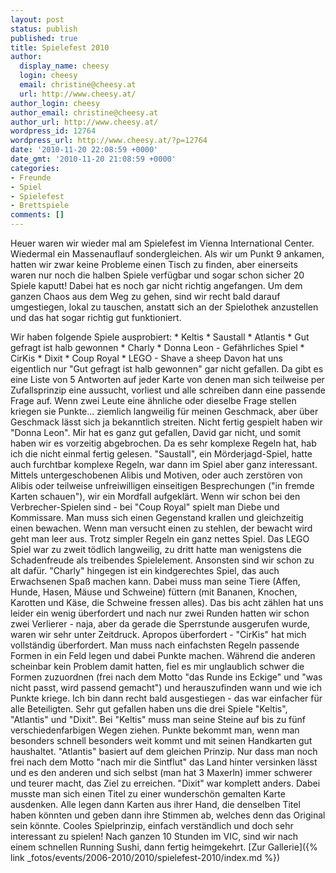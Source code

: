 ```yaml
---
layout: post
status: publish
published: true
title: Spielefest 2010
author:
  display_name: cheesy
  login: cheesy
  email: christine@cheesy.at
  url: http://www.cheesy.at/
author_login: cheesy
author_email: christine@cheesy.at
author_url: http://www.cheesy.at/
wordpress_id: 12764
wordpress_url: http://www.cheesy.at/?p=12764
date: '2010-11-20 22:08:59 +0000'
date_gmt: '2010-11-20 21:08:59 +0000'
categories:
- Freunde
- Spiel
- Spielefest
- Brettspiele
comments: []
---
```

<!--:de-->Heuer waren wir wieder mal am Spielefest im Vienna International Center. Wiedermal ein Massenauflauf sondergleichen. Als wir um Punkt 9 ankamen, hatten wir zwar keine Probleme einen Tisch zu finden, aber einerseits waren nur noch die halben Spiele verfügbar und sogar schon sicher 20 Spiele kaputt! Dabei hat es noch gar nicht richtig angefangen. Um dem ganzen Chaos aus dem Weg zu gehen, sind wir recht bald darauf umgestiegen, lokal zu tauschen, anstatt sich an der Spielothek anzustellen und das hat sogar richtig gut funktioniert.
Wir haben folgende Spiele ausprobiert:
\* Keltis
\* Saustall
\* Atlantis
\* Gut gefragt ist halb gewonnen
\* Charly
\* Donna Leon - Gefährliches Spiel
\* CirKis
\* Dixit
\* Coup Royal
\* LEGO - Shave a sheep
Davon hat uns eigentlich nur "Gut gefragt ist halb gewonnen" gar nicht gefallen. Da gibt es eine Liste von 5 Antworten auf jeder Karte von denen man sich teilweise per Zufallsprinzip eine aussucht, vorliest und alle schreiben dann eine passende Frage auf. Wenn zwei Leute eine ähnliche oder dieselbe Frage stellen kriegen sie Punkte... ziemlich langweilig für meinen Geschmack, aber über Geschmack lässt sich ja bekanntlich streiten.
Nicht fertig gespielt haben wir "Donna Leon". Mir hat es ganz gut gefallen, David gar nicht, und somit haben wir es vorzeitig abgebrochen. Da es sehr komplexe Regeln hat, hab ich die nicht einmal fertig gelesen. "Saustall", ein Mörderjagd-Spiel, hatte auch furchtbar komplexe Regeln, war dann im Spiel aber ganz interessant. Mittels untergeschobenen Alibis und Motiven, oder auch zerstören von Alibis oder teilweise unfreiwilligen einseitigen Besprechungen ("in fremde Karten schauen"), wir ein Mordfall aufgeklärt. Wenn wir schon bei den Verbrecher-Spielen sind - bei "Coup Royal" spielt man Diebe und Kommissare. Man muss sich einen Gegenstand krallen und gleichzeitig einen bewachen. Wenn man versucht einen zu stehlen, der bewacht wird geht man leer aus. Trotz simpler Regeln ein ganz nettes Spiel.
Das LEGO Spiel war zu zweit tödlich langweilig, zu dritt hatte man wenigstens die Schadenfreude als treibendes Spielelement. Ansonsten sind wir schon zu alt dafür. "Charly" hingegen ist ein kindgerechtes Spiel, das auch Erwachsenen Spaß machen kann. Dabei muss man seine Tiere (Affen, Hunde, Hasen, Mäuse und Schweine) füttern (mit Bananen, Knochen, Karotten und Käse, die Schweine fressen alles). Das bis acht zählen hat uns leider ein wenig überfordert und nach nur zwei Runden hatten wir schon zwei Verlierer - naja, aber da gerade die Sperrstunde ausgerufen wurde, waren wir sehr unter Zeitdruck.
Apropos überfordert - "CirKis" hat mich vollständig überfordert. Man muss nach einfachsten Regeln passende Formen in ein Feld legen und dabei Punkte machen. Während die anderen scheinbar kein Problem damit hatten, fiel es mir unglaublich schwer die Formen zuzuordnen (frei nach dem Motto "das Runde ins Eckige" und "was nicht passt, wird passend gemacht") und herauszufinden wann und wie ich Punkte kriege. Ich bin dann recht bald ausgestiegen - das war einfacher für alle Beteiligten.
Sehr gut gefallen haben uns die drei Spiele "Keltis", "Atlantis" und "Dixit". Bei "Keltis" muss man seine Steine auf bis zu fünf verschiedenfarbigen Wegen ziehen. Punkte bekommt man, wenn man besonders schnell besonders weit kommt und mit seinen Handkarten gut haushaltet. "Atlantis" basiert auf dem gleichen Prinzip. Nur dass man noch frei nach dem Motto "nach mir die Sintflut" das Land hinter versinken lässt und es den anderen und sich selbst (man hat 3 Maxerln) immer schwerer und teurer macht, das Ziel zu erreichen.
"Dixit" war komplett anders. Dabei musste man sich einen Titel zu einer wunderschön gemalten Karte ausdenken. Alle legen dann Karten aus ihrer Hand, die denselben Titel haben könnten und geben dann ihre Stimmen ab, welches denn das Original sein könnte. Cooles Spielprinzip, einfach verständlich und doch sehr interessant zu spielen!
Nach ganzen 10 Stunden im VIC, sind wir nach einem schnellen Running Sushi, dann fertig heimgekehrt.
[Zur Gallerie]({% link _fotos/events/2006-2010/2010/spielefest-2010/index.md %})
<!--:-->
